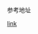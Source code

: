 参考地址

[link](https://docs.spring.io/spring-boot/docs/2.1.14.BUILD-SNAPSHOT/reference/html/production-ready-endpoints.html)
